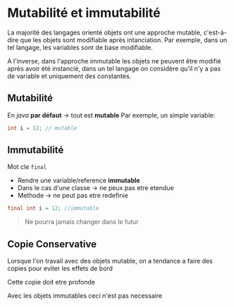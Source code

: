 # Mutabilité et immutabilité

La majorité des langages orienté objets ont une approche mutable, c'est-à-dire que les objets sont modifiable après intanciation. Par exemple, dans un tel langage, les variables sont de base modifiable.

A l'inverse, dans l'approche immutable les objets ne peuvent être modifié après avoir été instancié, dans un tel langage on considère qu'il n'y a pas de variable et uniquement des constantes.

## Mutabilité

En *java* **par défaut** $\rightarrow$ tout est **mutable**
Par exemple, un simple variable:

```java
int i = 12; // mutable
```

## Immutabilité

Mot cle `final`

- Rendre une variable/reference **immutable**
- Dans le cas d'une classe $\rightarrow$ ne peux pas etre etendue
- Methode $\rightarrow$ ne peut pas etre redefinie

```java
final int i = 12; //immutable
```

> Ne pourra jamais changer dans le futur

## Copie Conservative

Lorsque l'on travail avec des objets mutable, on a tendance a faire des copies pour eviter les effets de bord

Cette copie doit etre profonde

Avec les objets immutables ceci n'est pas necessaire
